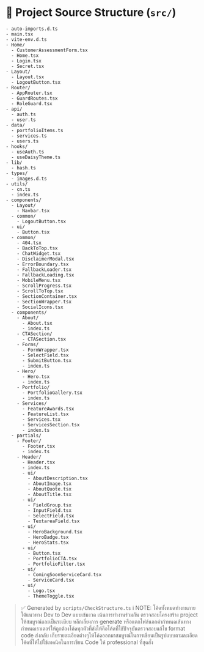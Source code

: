 # 📁 Project Source Structure (`src/`)

```text
- auto-imports.d.ts
- main.tsx
- vite-env.d.ts
- Home/
  - CustomerAssessmentForm.tsx
  - Home.tsx
  - Login.tsx
  - Secret.tsx
- Layout/
  - Layout.tsx
  - LogoutButton.tsx
- Router/
  - AppRouter.tsx
  - GuardRoutes.tsx
  - RoleGuard.tsx
- api/
  - auth.ts
  - user.ts
- data/
  - portfolioItems.ts
  - services.ts
  - users.ts
- hooks/
  - useAuth.ts
  - useDaisyTheme.ts
- lib/
  - hash.ts
- types/
  - images.d.ts
- utils/
  - cn.ts
  - index.ts
- components/
  - Layout/
    - Navbar.tsx
  - common/
    - LogoutButton.tsx
  - ui/
    - Button.tsx
  - common/
    - 404.tsx
    - BackToTop.tsx
    - ChatWidget.tsx
    - DisclaimerModal.tsx
    - ErrorBoundary.tsx
    - FallbackLoader.tsx
    - FallbackLoading.tsx
    - MobileMenu.tsx
    - ScrollProgress.tsx
    - ScrollToTop.tsx
    - SectionContainer.tsx
    - SectionWrapper.tsx
    - SocialIcons.tsx
  - components/
    - About/
      - About.tsx
      - index.ts
    - CTASection/
      - CTASection.tsx
    - Forms/
      - FormWrapper.tsx
      - SelectField.tsx
      - SubmitButton.tsx
      - index.ts
    - Hero/
      - Hero.tsx
      - index.ts
    - Portfolio/
      - PortfolioGallery.tsx
      - index.ts
    - Services/
      - FeatureAwards.tsx
      - FeatureList.tsx
      - Services.tsx
      - ServicesSection.tsx
      - index.ts
  - partials/
    - Footer/
      - Footer.tsx
      - index.ts
    - Header/
      - Header.tsx
      - index.ts
      - ui/
        - AboutDescription.tsx
        - AboutImage.tsx
        - AboutQuote.tsx
        - AboutTitle.tsx
      - ui/
        - FieldGroup.tsx
        - InputField.tsx
        - SelectField.tsx
        - TextareaField.tsx
      - ui/
        - HeroBackground.tsx
        - HeroBadge.tsx
        - HeroStats.tsx
      - ui/
        - Button.tsx
        - PortfolioCTA.tsx
        - PortfolioFilter.tsx
      - ui/
        - ComingSoonServiceCard.tsx
        - ServiceCard.tsx
      - ui/
        - Logo.tsx
        - ThemeToggle.tsx
```

> ✅ Generated by `scripts/CheckStructure.ts`
> ℹ️ NOTE: โค้ดทั้งหมดทำงานภายใต้แนวทาง Dev to Dev แบบเข้มงวด เน้นการทำงานร่วมกัน ตรวจสอบโครงสร้าง project ให้สมบูรณ์และเป็นระเบียบ หลีกเลี่ยงการ generate หรือแตกไฟล์นอกคำกำหนดเส้นทางกำหนดเราเตอร์ให้ถูกต้องโค้ดทุกตัวที่ส่งให้คือโค้ดที่ใช้ปัจจุบันตรวจสอบแก้ไข format code ส่งกลับ เก็บรายละเอียดต่างๆให้โค้ดออกมาสมบูรณ์ในการเขียนเป็นรูปแบบตามละเอียดโค้ดที่ให้ไปใช้เทคนิคในการเขียน Code ให้ professional ที่สุดสั่ง